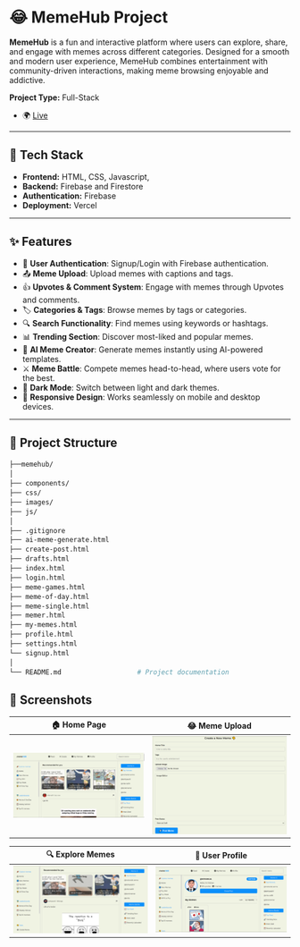 # 😂 MemeHub Project

**MemeHub** is a fun and interactive platform where users can explore, share, and engage with memes across different categories. Designed for a smooth and modern user experience, MemeHub combines entertainment with community-driven interactions, making meme browsing enjoyable and addictive.

**Project Type:** Full-Stack

- 🌍 [Live](https://memehub.vercel.app/)  


---

## 🧰 Tech Stack

- **Frontend:** HTML, CSS, Javascript,  
- **Backend:** Firebase and Firestore 
- **Authentication:** Firebase 
- **Deployment:** Vercel 

---

## ✨ Features

- 🔐 **User Authentication**: Signup/Login with Firebase authentication.  
- 📤 **Meme Upload**: Upload memes with captions and tags.  
- 👍 **Upvotes & Comment System**: Engage with memes through Upvotes and comments.  
- 🏷️ **Categories & Tags**: Browse memes by tags or categories.  
- 🔍 **Search Functionality**: Find memes using keywords or hashtags.  
- 📊 **Trending Section**: Discover most-liked and popular memes.  
- 🤖 **AI Meme Creator**: Generate memes instantly using AI-powered templates.  
- ⚔️ **Meme Battle**: Compete memes head-to-head, where users vote for the best.  
- 🌙 **Dark Mode**: Switch between light and dark themes.  
- 📱 **Responsive Design**: Works seamlessly on mobile and desktop devices.  


---

## 📂 Project Structure

```bash
├──memehub/
│
├── components/
├── css/
├── images/
├── js/
│
├── .gitignore
├── ai-meme-generate.html
├── create-post.html
├── drafts.html
├── index.html
├── login.html
├── meme-games.html
├── meme-of-day.html
├── meme-single.html
├── memer.html
├── my-memes.html
├── profile.html
├── settings.html
└── signup.html
│
└── README.md                   # Project documentation
```

## 📸 Screenshots

| 🏠 Home Page | 😂 Meme Upload |
|-----------|-----------|
| ![Home Page](/images/homepage.png) | ![Meme Upload](/images/upload-meme.png) |

| 🔍 Explore Memes | 👤 User Profile |
|--------------|-----------------|
| ![Explore Memes](/images/explore-memes.png) | ![Mobile View](/images/user-profile.png) |


